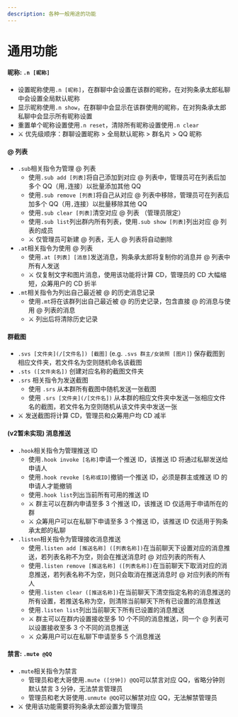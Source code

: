 ```yaml
---
description: 各种一般用途的功能
---
```


# 通用功能

#### 昵称: `.n [昵称]`

* 设置昵称使用`.n [昵称]`，在群聊中会设置在该群的昵称，在对狗条承太郎私聊中会设置全局默认昵称
* 显示昵称使用`.n show`，在群聊中会显示在该群使用的昵称，在对狗条承太郎私聊中会显示所有昵称设置
* 重置单个昵称设置使用`.n reset`，清除所有昵称设置使用`.n clear`
* ⚔ 优先级顺序：群聊设置昵称 &gt; 全局默认昵称 &gt; 群名片 &gt; QQ 昵称



#### @ 列表

* `.sub`相关指令为管理 @ 列表
  * 使用`.sub add [列表]`将自己添加到对应 @ 列表中，管理员可在列表后加多个 QQ（用`,`连接）以批量添加其他 QQ
  * 使用`.sub remove [列表]`将自己从对应 @ 列表中移除，管理员可在列表后加多个 QQ（用`,`连接）以批量移除其他 QQ
  * 使用`.sub clear [列表]`清空对应 @ 列表 （管理员限定）
  * 使用`.sub list`列出群内所有列表，使用`.sub show [列表]`列出对应 @ 列表的成员
  * ⚔ 仅管理员可新建 @ 列表，无人 @ 列表将自动删除
* `.at`相关指令为使用 @ 列表
  * 使用`.at [列表] [消息]`发送消息，狗条承太郎将复制你的消息并 @ 列表中所有人发送
  * ⚔ 仅复制文字和图片消息，使用该功能将计算 CD，管理员的 CD 大幅缩短，众筹用户的 CD 折半
* `.mt`相关指令为列出自己最近被 @ 的历史消息记录
  * 使用`.mt`将在该群列出自己最近被 @ 的历史记录，包含直接 @ 的消息与使用 @ 列表的消息
  * ⚔ 列出后将清除历史记录



#### 群截图

* `.svs [文件夹](/[文件名]) [截图]` \(e.g. `.svs 群主/女装照 [图片]`\) 保存截图到相应文件夹，若文件名为空则随机命名该截图
* `.sts ([文件夹名])` 创建对应名称的截图文件夹
* `.srs` 相关指令为发送截图
  * 使用 `.srs` 从本群所有截图中随机发送一张截图
  * 使用 `.srs [文件夹](/[文件名])` 从本群的相应文件夹中发送一张相应文件名的截图，若文件名为空则随机从该文件夹中发送一张
* ⚔ 发送截图将计算 CD，管理员和众筹用户均 CD 减半



#### \(v2暂未实现\) 消息推送

* `.hook`相关指令为管理推送 ID
  * 使用`.hook invoke [名称]`申请一个推送 ID，该推送 ID 将通过私聊发送给申请人
  * 使用`.hook revoke [名称或ID]`撤销一个推送 ID，必须是群主或推送 ID 的申请人才能撤销
  * 使用`.hook list`列出当前所有可用的推送 ID
  * ⚔ 群主可以在群内申请至多 3 个推送 ID，该推送 ID 仅适用于申请所在的群
  * ⚔ 众筹用户可以在私聊下申请至多 3 个推送 ID，该推送 ID 仅适用于狗条承太郎的私聊
* `.listen`相关指令为管理接收消息推送
  * 使用`.listen add [推送名称] ([列表名称])`在当前聊天下设置对应的消息推送，若列表名称不为空，则会在推送消息时 @ 对应列表的所有人
  * 使用`.listen remove [推送名称] ([列表名称])`在当前聊天下取消对应的消息推送，若列表名称不为空，则只会取消在推送消息时 @ 对应列表的所有人
  * 使用`.listen clear ([推送名称])`在当前聊天下清空指定名称的消息推送的所有设置，若推送名称为空，则清除当前聊天下所有已设置的消息推送
  * 使用`.listen list`列出当前聊天下所有已设置的消息推送
  * ⚔ 群主可以在群内设置接收至多 10 个不同的消息推送，同一个 @ 列表可以设置接收至多 3 个不同的消息推送
  * ⚔ 众筹用户可以在私聊下申请至多 5 个消息推送



#### 禁言: `.mute @QQ`

* `.mute`相关指令为禁言
  * 管理员和老大哥使用`.mute ([分钟]) @QQ`可以禁言对应 QQ，省略分钟则默认禁言 3 分钟，无法禁言管理员
  * 管理员和老大哥使用`.unmute @QQ`可以解禁对应 QQ，无法解禁管理员
* ⚔ 使用该功能需要将狗条承太郎设置为管理员

